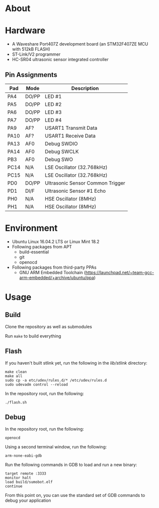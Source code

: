 # About

# Hardware

* A Waveshare Port407Z development board (an STM32F407ZE MCU with 512kB FLASH)
* ST-Link/V2 programmer
* HC-SR04 ultrasonic sensor integrated controller

## Pin Assignments

| Pad | Mode | Description |
| --- | --- | --- |
| PA4 | DO/PP | LED #1 |
| PA5 | DO/PP | LED #2 |
| PA6 | DO/PP | LED #3 |
| PA7 | DO/PP | LED #4 |
| PA9 | AF? | USART1 Transmit Data |
| PA10 | AF? | USART1 Receive Data |
| PA13 | AF0 | Debug SWDIO |
| PA14 | AF0 | Debug SWCLK |
| PB3 | AF0 | Debug SWO |
| PC14 | N/A | LSE Oscillator (32.768kHz) |
| PC15 | N/A | LSE Oscillator (32.768kHz) |
| PD0 | DO/PP | Ultrasonic Sensor Common Trigger |
| PD1 | DI/F | Ultrasonic Sensor #1 Echo |
| PH0 | N/A | HSE Oscillator (8MHz) |
| PH1 | N/A | HSE Oscillator (8MHz) |

# Environment

* Ubuntu Linux 16.04.2 LTS or Linux Mint 18.2
* Following packages from APT
  * build-essential
  * git
  * openocd
* Following packages from third-party PPAs
  * GNU ARM Embedded Toolchain (https://launchpad.net/~team-gcc-arm-embedded/+archive/ubuntu/ppa)

# Usage

## Build

Clone the repository as well as submodules

Run `make` to build everything

## Flash

If you haven't built stlink yet, run the following in the *lib/stlink* directory:
~~~~
make clean
make all
sudo cp -a etc/udev/rules.d/* /etc/udev/rules.d
sudo udevadm control --reload
~~~~

In the repository root, run the following:
~~~~
./flash.sh
~~~~

## Debug

In the repository root, run the following:
~~~~
openocd
~~~~

Using a second terminal window, run the following:
~~~~
arm-none-eabi-gdb
~~~~

Run the following commands in GDB to load and run a new binary:
~~~~
target remote :3333
monitor halt
load build/sumobot.elf
continue
~~~~

From this point on, you can use the standard set of GDB commands to debug your application

